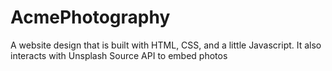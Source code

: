 # AcmePhotography
A website design that is built with HTML, CSS, and a little Javascript. It also interacts with Unsplash Source API to embed photos 
